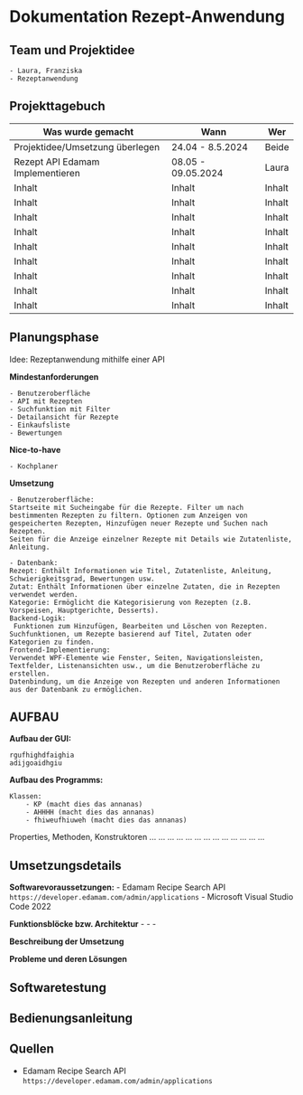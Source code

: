 # Dokumentation Rezept-Anwendung
## Team und Projektidee
    - Laura, Franziska
    - Rezeptanwendung
## Projekttagebuch
| Was wurde gemacht                  | Wann               | Wer    |
|------------------------------------|--------------------|--------|
| Projektidee/Umsetzung überlegen    | 24.04 - 8.5.2024   | Beide  |
| Rezept API Edamam Implementieren   | 08.05 - 09.05.2024 | Laura  |
| Inhalt                             | Inhalt             | Inhalt |
| Inhalt                             | Inhalt             | Inhalt |
| Inhalt                             | Inhalt             | Inhalt |
| Inhalt                             | Inhalt             | Inhalt |
| Inhalt                             | Inhalt             | Inhalt |
| Inhalt                             | Inhalt             | Inhalt |
| Inhalt                             | Inhalt             | Inhalt |
| Inhalt                             | Inhalt             | Inhalt |
| Inhalt                             | Inhalt             | Inhalt |

 
## Planungsphase

Idee: Rezeptanwendung mithilfe einer API

**Mindestanforderungen**

    - Benutzeroberfläche 
    - API mit Rezepten
    - Suchfunktion mit Filter
    - Detailansicht für Rezepte
    - Einkaufsliste
    - Bewertungen
**Nice-to-have**

    - Kochplaner

**Umsetzung**

    - Benutzeroberfläche:
    Startseite mit Sucheingabe für die Rezepte. Filter um nach bestimmenten Rezepten zu filtern. Optionen zum Anzeigen von gespeicherten Rezepten, Hinzufügen neuer Rezepte und Suchen nach Rezepten.
    Seiten für die Anzeige einzelner Rezepte mit Details wie Zutatenliste, Anleitung.

    - Datenbank: 
    Rezept: Enthält Informationen wie Titel, Zutatenliste, Anleitung, Schwierigkeitsgrad, Bewertungen usw.
    Zutat: Enthält Informationen über einzelne Zutaten, die in Rezepten verwendet werden.
    Kategorie: Ermöglicht die Kategorisierung von Rezepten (z.B. Vorspeisen, Hauptgerichte, Desserts).
    Backend-Logik:
     Funktionen zum Hinzufügen, Bearbeiten und Löschen von Rezepten.
    Suchfunktionen, um Rezepte basierend auf Titel, Zutaten oder Kategorien zu finden.
    Frontend-Implementierung:
    Verwendet WPF-Elemente wie Fenster, Seiten, Navigationsleisten, Textfelder, Listenansichten usw., um die Benutzeroberfläche zu erstellen.
    Datenbindung, um die Anzeige von Rezepten und anderen Informationen aus der Datenbank zu ermöglichen.
## AUFBAU

**Aufbau der GUI:**

    rgufhighdfaighia
    adijgoaidhgiu

**Aufbau des Programms:**

    Klassen:
        - KP (macht dies das annanas)
        - AHHHH (macht dies das annanas)
        - fhiweufhiuweh (macht dies das annanas)
    
Properties, Methoden, Konstruktoren
...
...
...
...
...
...
...
...
...
...
...
...
...




## Umsetzungsdetails
**Softwarevoraussetzungen:**
    - Edamam Recipe Search API `https://developer.edamam.com/admin/applications`
    - Microsoft Visual Studio Code 2022

**Funktionsblöcke bzw. Architektur**
    -
    -
    -   

**Beschreibung der Umsetzung**


**Probleme und deren Lösungen**

## Softwaretestung

## Bedienungsanleitung

## Quellen
- Edamam Recipe Search API `https://developer.edamam.com/admin/applications`

